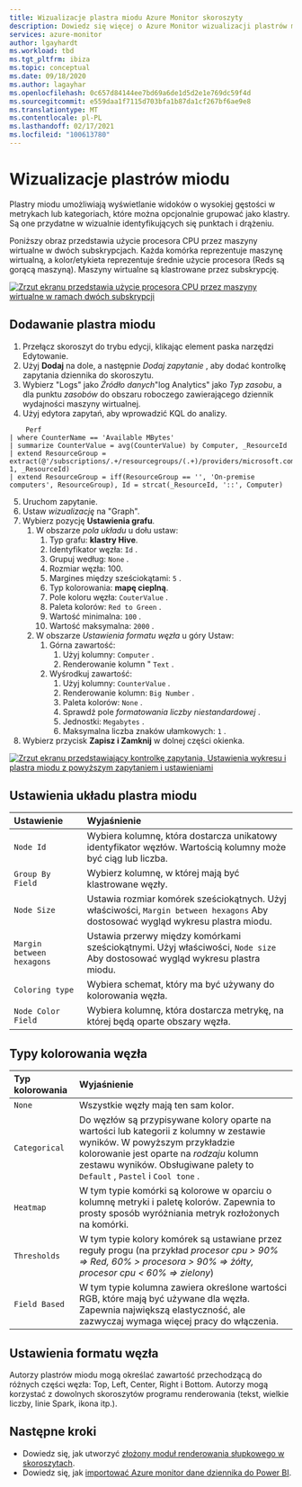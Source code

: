 ```yaml
---
title: Wizualizacje plastra miodu Azure Monitor skoroszyty
description: Dowiedz się więcej o Azure Monitor wizualizacji plastrów miodu w skoroszycie.
services: azure-monitor
author: lgayhardt
ms.workload: tbd
ms.tgt_pltfrm: ibiza
ms.topic: conceptual
ms.date: 09/18/2020
ms.author: lagayhar
ms.openlocfilehash: 0c657d84144ee7bd69a6de1d5d2e1e769dc59f4d
ms.sourcegitcommit: e559daa1f7115d703bfa1b87da1cf267bf6ae9e8
ms.translationtype: MT
ms.contentlocale: pl-PL
ms.lasthandoff: 02/17/2021
ms.locfileid: "100613780"
---
```

# <a name="honey-comb-visualizations"></a>Wizualizacje plastrów miodu

Plastry miodu umożliwiają wyświetlanie widoków o wysokiej gęstości w metrykach lub kategoriach, które można opcjonalnie grupować jako klastry. Są one przydatne w wizualnie identyfikujących się punktach i drążeniu.

Poniższy obraz przedstawia użycie procesora CPU przez maszyny wirtualne w dwóch subskrypcjach. Każda komórka reprezentuje maszynę wirtualną, a kolor/etykieta reprezentuje średnie użycie procesora (Reds są gorącą maszyną). Maszyny wirtualne są klastrowane przez subskrypcję.

[![Zrzut ekranu przedstawia użycie procesora CPU przez maszyny wirtualne w ramach dwóch subskrypcji](.\media\workbooks-honey-comb\cpu-example.png)](.\media\workbooks-honey-comb\cpu-example.png#lightbox)

## <a name="adding-a-honey-comb"></a>Dodawanie plastra miodu

1. Przełącz skoroszyt do trybu edycji, klikając element paska narzędzi Edytowanie.
2. Użyj **Dodaj**  na dole, a następnie *Dodaj zapytanie* , aby dodać kontrolkę zapytania dziennika do skoroszytu.
3. Wybierz "Logs" jako *Źródło danych*"log Analytics" jako *Typ zasobu*, a dla punktu *zasobów* do obszaru roboczego zawierającego dziennik wydajności maszyny wirtualnej.
4. Użyj edytora zapytań, aby wprowadzić KQL do analizy.

```kusto
    Perf
| where CounterName == 'Available MBytes'
| summarize CounterValue = avg(CounterValue) by Computer, _ResourceId
| extend ResourceGroup = extract(@'/subscriptions/.+/resourcegroups/(.+)/providers/microsoft.compute/virtualmachines/.+', 1, _ResourceId)
| extend ResourceGroup = iff(ResourceGroup == '', 'On-premise computers', ResourceGroup), Id = strcat(_ResourceId, '::', Computer)
```

5. Uruchom zapytanie.
6. Ustaw *wizualizację* na "Graph".
7. Wybierz pozycję **Ustawienia grafu**.
    1. W obszarze *pola układu* u dołu ustaw:
        1. Typ grafu: **klastry Hive**.
        2. Identyfikator węzła: `Id` .
        3. Grupuj według: `None` .
        4. Rozmiar węzła: 100.
        5. Margines między sześciokątami: `5` .
        6. Typ kolorowania: **mapę cieplną**.
        7. Pole koloru węzła: `CouterValue` .
        8. Paleta kolorów: `Red to Green` .
        9. Wartość minimalna: `100` .
        10. Wartość maksymalna: `2000` .
    2. W obszarze *Ustawienia formatu węzła* u góry Ustaw:
        1. Górna zawartość:
            1. Użyj kolumny: `Computer` .
            2. Renderowanie kolumn " `Text` .
        9. Wyśrodkuj zawartość:
            1. Użyj kolumny: `CounterValue` .
            2. Renderowanie kolumn: `Big Number` .
            3. Paleta kolorów: `None` .
            4. Sprawdź pole *formatowania liczby niestandardowej* .
            5. Jednostki: `Megabytes` .
            6. Maksymalna liczba znaków ułamkowych: `1` .
8. Wybierz przycisk **Zapisz i Zamknij** w dolnej części okienka.

[![Zrzut ekranu przedstawiający kontrolkę zapytania, Ustawienia wykresu i plastra miodu z powyższym zapytaniem i ustawieniami](.\media\workbooks-honey-comb\available-memory.png)](.\media\workbooks-honey-comb\available-memory.png#lightbox)

## <a name="honey-comb-layout-settings"></a>Ustawienia układu plastra miodu

| Ustawienie | Wyjaśnienie |
|:------------- |:-------------|
| `Node Id` | Wybiera kolumnę, która dostarcza unikatowy identyfikator węzłów. Wartością kolumny może być ciąg lub liczba. |
| `Group By Field` | Wybierz kolumnę, w której mają być klastrowane węzły. |
| `Node Size` | Ustawia rozmiar komórek sześciokątnych. Użyj właściwości, `Margin between hexagons` Aby dostosować wygląd wykresu plastra miodu. |
| `Margin between hexagons` | Ustawia przerwy między komórkami sześciokątnymi. Użyj właściwości, `Node size` Aby dostosować wygląd wykresu plastra miodu. |
| `Coloring type` | Wybiera schemat, który ma być używany do kolorowania węzła. |
| `Node Color Field` | Wybiera kolumnę, która dostarcza metrykę, na której będą oparte obszary węzła. |

## <a name="node-coloring-types"></a>Typy kolorowania węzła

| Typ kolorowania | Wyjaśnienie |
|:------------- |:-------------|
| `None` | Wszystkie węzły mają ten sam kolor. |
| `Categorical` | Do węzłów są przypisywane kolory oparte na wartości lub kategorii z kolumny w zestawie wyników. W powyższym przykładzie kolorowanie jest oparte na _rodzaju_ kolumn zestawu wyników. Obsługiwane palety to `Default` , `Pastel` i `Cool tone` .  |
| `Heatmap` | W tym typie komórki są kolorowe w oparciu o kolumnę metryki i paletę kolorów. Zapewnia to prosty sposób wyróżniania metryk rozłożonych na komórki. |
| `Thresholds` | W tym typie kolory komórek są ustawiane przez reguły progu (na przykład _procesor cpu > 90% => Red, 60% > procesora > 90% => żółty, procesor cpu < 60% => zielony_) |
| `Field Based` | W tym typie kolumna zawiera określone wartości RGB, które mają być używane dla węzła. Zapewnia największą elastyczność, ale zazwyczaj wymaga więcej pracy do włączenia.  |
      
## <a name="node-format-settings"></a>Ustawienia formatu węzła

Autorzy plastrów miodu mogą określać zawartość przechodzącą do różnych części węzła: Top, Left, Center, Right i Bottom. Autorzy mogą korzystać z dowolnych skoroszytów programu renderowania (tekst, wielkie liczby, linie Spark, ikona itp.).

## <a name="next-steps"></a>Następne kroki

- Dowiedz się, jak utworzyć [złożony moduł renderowania słupkowego w skoroszytach](workbooks-composite-bar.md).
- Dowiedz się, jak [importować Azure monitor dane dziennika do Power BI](../platform/powerbi.md).
